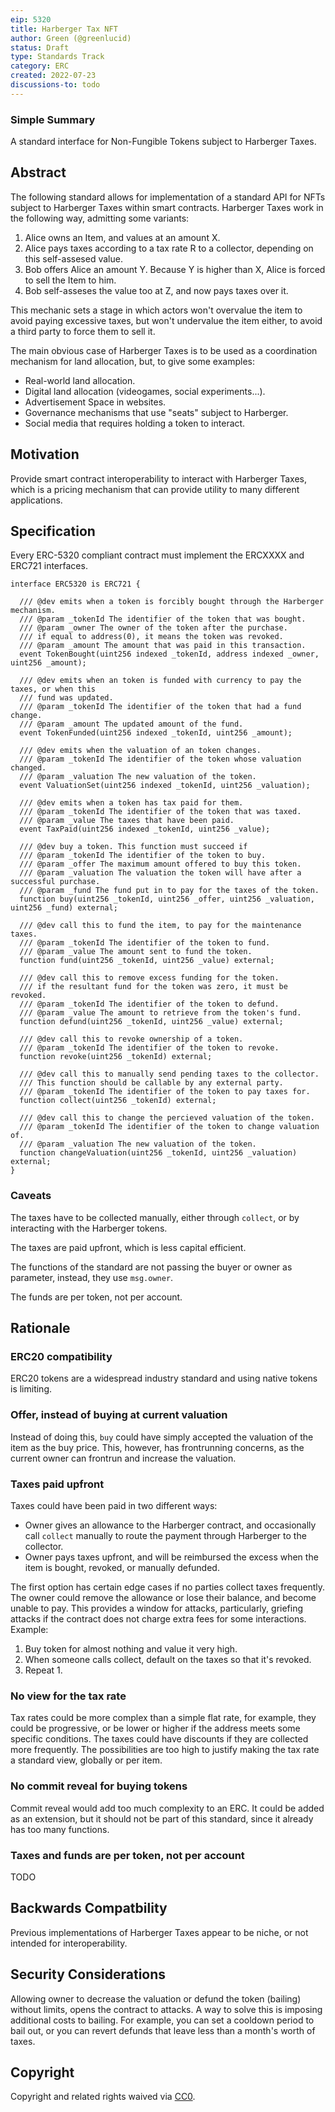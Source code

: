 ```yaml
---
eip: 5320
title: Harberger Tax NFT
author: Green (@greenlucid)
status: Draft
type: Standards Track
category: ERC
created: 2022-07-23
discussions-to: todo
---
```


### Simple Summary

A standard interface for Non-Fungible Tokens subject to Harberger Taxes.

## Abstract

The following standard allows for implementation of a standard API for NFTs subject to Harberger Taxes within smart contracts. Harberger Taxes work in the following way, admitting some variants:

1. Alice owns an Item, and values at an amount X. 
2. Alice pays taxes according to a tax rate R to a collector, depending on this self-assesed value.
3. Bob offers Alice an amount Y. Because Y is higher than X, Alice is forced to sell the Item to him.
4. Bob self-asseses the value too at Z, and now pays taxes over it.

This mechanic sets a stage in which actors won't overvalue the item to avoid paying excessive taxes, but won't undervalue the item either, to avoid a third party to force them to sell it.

The main obvious case of Harberger Taxes is to be used as a coordination mechanism for land allocation, but, to give some examples:

- Real-world land allocation.
- Digital land allocation (videogames, social experiments...).
- Advertisement Space in websites.
- Governance mechanisms that use "seats" subject to Harberger.
- Social media that requires holding a token to interact.

## Motivation

Provide smart contract interoperability to interact with Harberger Taxes, which is a pricing mechanism that can provide utility to many different applications.

## Specification

Every ERC-5320 compliant contract must implement the ERCXXXX and ERC721 interfaces.

```solidity
interface ERC5320 is ERC721 {

  /// @dev emits when a token is forcibly bought through the Harberger mechanism.
  /// @param _tokenId The identifier of the token that was bought.
  /// @param _owner The owner of the token after the purchase.
  /// if equal to address(0), it means the token was revoked.
  /// @param _amount The amount that was paid in this transaction.
  event TokenBought(uint256 indexed _tokenId, address indexed _owner, uint256 _amount);

  /// @dev emits when an token is funded with currency to pay the taxes, or when this
  /// fund was updated.
  /// @param _tokenId The identifier of the token that had a fund change.
  /// @param _amount The updated amount of the fund.
  event TokenFunded(uint256 indexed _tokenId, uint256 _amount);

  /// @dev emits when the valuation of an token changes.
  /// @param _tokenId The identifier of the token whose valuation changed.
  /// @param _valuation The new valuation of the token.
  event ValuationSet(uint256 indexed _tokenId, uint256 _valuation);
  
  /// @dev emits when a token has tax paid for them.
  /// @param _tokenId The identifier of the token that was taxed.
  /// @param _value The taxes that have been paid.
  event TaxPaid(uint256 indexed _tokenId, uint256 _value);

  /// @dev buy a token. This function must succeed if 
  /// @param _tokenId The identifier of the token to buy.
  /// @param _offer The maximum amount offered to buy this token.
  /// @param _valuation The valuation the token will have after a successful purchase.
  /// @param _fund The fund put in to pay for the taxes of the token.
  function buy(uint256 _tokenId, uint256 _offer, uint256 _valuation, uint256 _fund) external;

  /// @dev call this to fund the item, to pay for the maintenance taxes.
  /// @param _tokenId The identifier of the token to fund.
  /// @param _value The amount sent to fund the token.
  function fund(uint256 _tokenId, uint256 _value) external;

  /// @dev call this to remove excess funding for the token.
  /// if the resultant fund for the token was zero, it must be revoked.
  /// @param _tokenId The identifier of the token to defund.
  /// @param _value The amount to retrieve from the token's fund.
  function defund(uint256 _tokenId, uint256 _value) external;
  
  /// @dev call this to revoke ownership of a token.
  /// @param _tokenId The identifier of the token to revoke.
  function revoke(uint256 _tokenId) external;

  /// @dev call this to manually send pending taxes to the collector.
  /// This function should be callable by any external party.
  /// @param _tokenId The identifier of the token to pay taxes for.
  function collect(uint256 _tokenId) external;
  
  /// @dev call this to change the percieved valuation of the token.
  /// @param _tokenId The identifier of the token to change valuation of.
  /// @param _valuation The new valuation of the token.
  function changeValuation(uint256 _tokenId, uint256 _valuation) external;
}
```

### Caveats

The taxes have to be collected manually, either through `collect`, or by interacting with the Harberger tokens.

The taxes are paid upfront, which is less capital efficient.

The functions of the standard are not passing the buyer or owner as parameter, instead, they use `msg.owner`.

The funds are per token, not per account.

## Rationale

### ERC20 compatibility

ERC20 tokens are a widespread industry standard and using native tokens is limiting.  

### Offer, instead of buying at current valuation

Instead of doing this, `buy` could have simply accepted the valuation of the item as the buy price. This, however, has frontrunning concerns, as the current owner can frontrun and increase the valuation.

### Taxes paid upfront

Taxes could have been paid in two different ways:

- Owner gives an allowance to the Harberger contract, and occasionally call `collect` manually to route the payment through Harberger to the collector.
- Owner pays taxes upfront, and will be reimbursed the excess when the item is bought, revoked, or manually defunded.

The first option has certain edge cases if no parties collect taxes frequently. The owner could remove the allowance or lose their balance, and become unable to pay. This provides a window for attacks, particularly, griefing attacks if the contract does not charge extra fees for some interactions. Example:

1. Buy token for almost nothing and value it very high.
2. When someone calls collect, default on the taxes so that it's revoked.
3. Repeat 1.

### No view for the tax rate

Tax rates could be more complex than a simple flat rate, for example, they could be progressive, or be lower or higher if the address meets some specific conditions. The taxes could have discounts if they are collected more frequently. The possibilities are too high to justify making the tax rate a standard view, globally or per item.

### No commit reveal for buying tokens

Commit reveal would add too much complexity to an ERC. It could be added as an extension, but it should not be part of this standard, since it already has too many functions.

### Taxes and funds are per token, not per account

TODO

## Backwards Compatbility

Previous implementations of Harberger Taxes appear to be niche, or not intended for interoperability.

## Security Considerations

Allowing owner to decrease the valuation or defund the token (bailing) without limits, opens the contract to attacks. A way to solve this is imposing additional costs to bailing. For example, you can set a cooldown period to bail out, or you can revert defunds that leave less than a month's worth of taxes.

## Copyright

Copyright and related rights waived via [CC0](../LICENSE.md).
